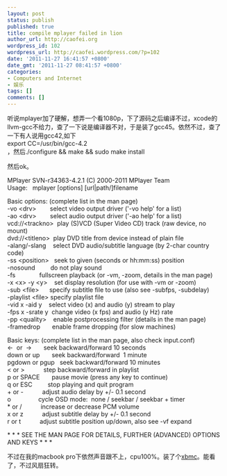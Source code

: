 ```yaml
---
layout: post
status: publish
published: true
title: compile mplayer failed in lion
author_url: http://caofei.org
wordpress_id: 102
wordpress_url: http://caofei.wordpress.com/?p=102
date: '2011-11-27 16:41:57 +0800'
date_gmt: '2011-11-27 08:41:57 +0800'
categories:
- Computers and Internet
- 娱乐
tags: []
comments: []
---
```

<p>听说mplayer加了硬解，想弄一个看1080p，下了源码之后编译不过，xcode的llvm-gcc不给力，查了一下说是编译器不对，于是装了gcc45。依然不过，查了一下有人说用gcc42,如下<br />
export CC=/usr/bin/gcc-4.2<br />
，然后./configure &amp;&amp; make &amp;&amp; sudo make install</p>
<p>然后ok。</p>
<p>MPlayer SVN-r34363-4.2.1 (C) 2000-2011 MPlayer Team<br />
Usage:   mplayer [options] [url|path/]filename</p>
<p>Basic options: (complete list in the man page)<br />
-vo &lt;drv&gt;        select video output driver ('-vo help' for a list)<br />
-ao &lt;drv&gt;        select audio output driver ('-ao help' for a list)<br />
vcd://&lt;trackno&gt;  play (S)VCD (Super Video CD) track (raw device, no mount)<br />
dvd://&lt;titleno&gt;  play DVD title from device instead of plain file<br />
-alang/-slang    select DVD audio/subtitle language (by 2-char country code)<br />
-ss &lt;position&gt;   seek to given (seconds or hh:mm:ss) position<br />
-nosound         do not play sound<br />
-fs              fullscreen playback (or -vm, -zoom, details in the man page)<br />
-x &lt;x&gt; -y &lt;y&gt;    set display resolution (for use with -vm or -zoom)<br />
-sub &lt;file&gt;      specify subtitle file to use (also see -subfps, -subdelay)<br />
-playlist &lt;file&gt; specify playlist file<br />
-vid x -aid y    select video (x) and audio (y) stream to play<br />
-fps x -srate y  change video (x fps) and audio (y Hz) rate<br />
-pp &lt;quality&gt;    enable postprocessing filter (details in the man page)<br />
-framedrop       enable frame dropping (for slow machines)</p>
<p>Basic keys: (complete list in the man page, also check input.conf)<br />
&lt;-  or  -&gt;       seek backward/forward 10 seconds<br />
down or up       seek backward/forward  1 minute<br />
pgdown or pgup   seek backward/forward 10 minutes<br />
&lt; or &gt;           step backward/forward in playlist<br />
p or SPACE       pause movie (press any key to continue)<br />
q or ESC         stop playing and quit program<br />
+ or -           adjust audio delay by +/- 0.1 second<br />
o                cycle OSD mode:  none / seekbar / seekbar + timer<br />
* or /           increase or decrease PCM volume<br />
x or z           adjust subtitle delay by +/- 0.1 second<br />
r or t           adjust subtitle position up/down, also see -vf expand</p>
<p>* * * SEE THE MAN PAGE FOR DETAILS, FURTHER (ADVANCED) OPTIONS AND KEYS * * *</p>
<p>不过在我的macbook pro下依然声音跟不上，cpu100%。装了个<a href="http://xbmc.org/">xbmc</a>。能看了，不过风扇狂转。</p>
